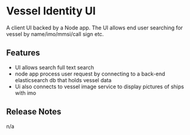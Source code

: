 # Vessel Identity UI

A client UI backed by a Node app. The UI allows end user searching for vessel by name/imo/mmsi/call sign etc.

## Features
   - UI allows search full text search
   - node app process user request by connecting to a back-end elasticsearch db that holds vessel data
   - Ui also connects to vessel image service to display pictures of ships with imo
    
## Release Notes

n/a


